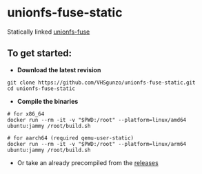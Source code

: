 # unionfs-fuse-static
Statically linked [unionfs-fuse](https://github.com/rpodgorny/unionfs-fuse)

## To get started:
* **Download the latest revision**
```
git clone https://github.com/VHSgunzo/unionfs-fuse-static.git
cd unionfs-fuse-static
```

* **Compile the binaries**
```
# for x86_64
docker run --rm -it -v "$PWD:/root" --platform=linux/amd64 ubuntu:jammy /root/build.sh

# for aarch64 (required qemu-user-static)
docker run --rm -it -v "$PWD:/root" --platform=linux/arm64 ubuntu:jammy /root/build.sh
```

* Or take an already precompiled from the [releases](https://github.com/VHSgunzo/unionfs-fuse-static/releases)
